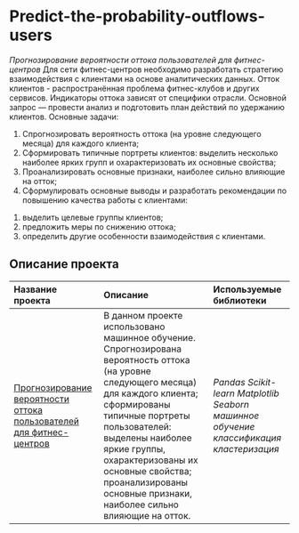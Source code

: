 # Predict-the-probability-outflows-users
*Прогнозирование вероятности оттока пользователей для фитнес-центров*
Для сети фитнес-центров необходимо разработать стратегию взаимодействия с клиентами на основе аналитических данных. Отток клиентов - распространённая проблема фитнес-клубов и других сервисов. Индикаторы оттока зависят от специфики отрасли. Основной запрос — провести анализ и подготовить план действий по удержанию клиентов.
Основные задачи:   
1. Спрогнозировать вероятность оттока (на уровне следующего месяца) для каждого клиента;
2. Сформировать типичные портреты клиентов: выделить несколько наиболее ярких групп и охарактеризовать их основные свойства;
3. Проанализировать основные признаки, наиболее сильно влияющие на отток;
4. Сформулировать основные выводы и разработать рекомендации по повышению качества работы с клиентами: 
  1) выделить целевые группы клиентов; 
  2) предложить меры по снижению оттока; 
  3) определить другие особенности взаимодействия с клиентами.
## Описание проекта
| **Название проекта** | **Описание** | **Используемые библиотеки** |
| :-------------------- | :-------------------- |:--------------------|
| [Прогнозирование вероятности оттока пользователей для фитнес-центров](https://github.com/guzal-chukhlebova/Predict-the-probability-outflows-users/blob/main/%D0%9F%D1%80%D0%BE%D0%B3%D0%BD%D0%BE%D0%B7%D0%B8%D1%80%D0%BE%D0%B2%D0%B0%D0%BD%D0%B8%D0%B5%20%D0%B2%D0%B5%D1%80%D0%BE%D1%8F%D1%82%D0%BD%D0%BE%D1%81%D1%82%D0%B8%20%D0%BE%D1%82%D1%82%D0%BE%D0%BA%D0%B0%20%D0%BF%D0%BE%D0%BB%D1%8C%D0%B7%D0%BE%D0%B2%D0%B0%D1%82%D0%B5%D0%BB%D0%B5%D0%B9%20%D0%B4%D0%BB%D1%8F%20%D1%84%D0%B8%D1%82%D0%BD%D0%B5%D1%81-%D1%86%D0%B5%D0%BD%D1%82%D1%80%D0%BE%D0%B2.ipynb)|В данном проекте использовано машинное обучение. Спрогнозирована вероятность оттока (на уровне следующего месяца) для каждого клиента; сформированы типичные портреты пользователей: выделены наиболее яркие группы, охарактеризованы их основные свойства; проанализированы основные признаки, наиболее сильно влияющие на отток. | *Pandas Scikit-learn Matplotlib Seaborn машинное обучение классификация кластеризация* |

